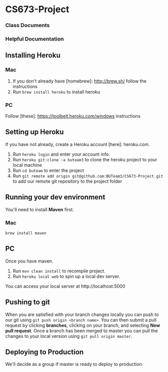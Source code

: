 # CS673-Project

### Class Documents
[Meeting Minutes]: https://drive.google.com/drive/u/0/folders/0B_3YzwwsXS7NZDNHRVhXaENwYVk
[Quad Reports]: https://drive.google.com/drive/u/0/folders/0BwFLA3yVKsC2dmdUTE5xTllXOGM
[Presentations]: https://drive.google.com/drive/u/0/folders/0BwFLA3yVKsC2UGJoUmxOWnR3QWM

### Helpful Documentation
[BUTeam3 Prod]: https://buteam3.herokuapp.com/
[Spring Docs]: https://spring.io/docs
[Heroku Setup]: https://devcenter.heroku.com/articles/getting-started-with-java#introduction
[Bootstrap]: http://getbootstrap.com/css/
[Stormpath]: https://docs.stormpath.com/java/spring-boot-web/
[JQuery]: https://api.jquery.com/ 

## Installing Heroku

### Mac
1. If you don't already have [homebrew]: http://brew.sh/ follow the instructions
2. Run `brew install heroku` to install heroku

### PC
Follow [these]: https://toolbelt.heroku.com/windows instructions

## Setting up Heroku
If you have not already, create a Heroku account [here]: heroku.com.

1. Run `heroku login` and enter your account info.
2. Run `heroku git:clone -a buteam3` to clone the heroku project to your local machine
3. Run `cd buteam` to enter the project 
4. Run `git remote add origin git@github.com:BUTeam3/CS673-Project.git` to add our remote git repository to the project folder


## Running your dev environment
You'll need to install **Maven** first.

### Mac
```
brew install maven
```

## PC
[instructions]: http://www.mkyong.com/maven/how-to-install-maven-in-windows/

Once you have maven.

1. Run `mvn clean install` to recompile project.
2. Run `heroku local web` to spin up a local dev server.

You can access your local server at http://localhost:5000

## Pushing to git 	     
When you are satisfied with your branch changes locally you can push to our git using `git push origin <branch name>`.
You can then submit a pull request by clicking **branches**, clicking on your branch, and selecting **New pull request**.
Once a branch has been merged to master you can pull the changes to your local version using `git pull origin master`.

## Deploying to Production
We'll decide as a group if master is ready to deploy to production. 